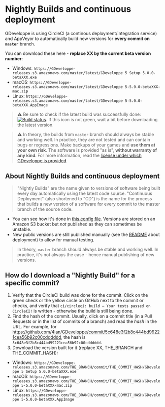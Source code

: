 # Nightly Builds and continuous deployment

GDeveloppe is using CircleCI (a continous deployment/integration service) and AppVeyor to automatically build new versions for **every commit on `master`** branch.

You can download these here - **replace XX by the current beta version number**:

- Windows: `https://GDeveloppe-releases.s3.amazonaws.com/master/latest/GDeveloppe 5 Setup 5.0.0-betaXXX.exe`
- macOS: `https://GDeveloppe-releases.s3.amazonaws.com/master/latest/GDeveloppe 5-5.0.0-betaXXX-mac.zip`
- Linux: `https://GDeveloppe-releases.s3.amazonaws.com/master/latest/GDeveloppe 5-5.0.0-betaXXX.AppImage`

> ⚠️ Be sure to check if the latest build was successfully done: [![Build status](https://circleci.com/gh/4ian/GDeveloppe.svg?style=shield)](https://app.circleci.com/pipelines/github/4ian/GDeveloppe). If this icon is not green, wait a bit before downloading the latest version.

> ⚠️ In theory, the builds from `master` branch should always be stable and working well. In practice, they are not tested and can contain bugs or regressions. Make backups of your games and **use them at your own risk**. The software is provided "as is", **without warranty of any kind**. For more information, read the [license under which GDeveloppe is provided](https://github.com/4ian/GDeveloppe/blob/master/license.txt).

## About Nightly Builds and continuous deployment

> "Nightly Builds" are the name given to versions of software being built every day automatically using the latest code source. "Continuous Deployment" (also shortened to "CD") is the name for the process that builds a new version of a software for every commit to the master branch of the source code.

- You can see how it's done in [this config file](https://github.com/4ian/GDeveloppe/blob/master/.circleci/config.yml). Versions are stored on an Amazon S3 bucket but _not_ published as they can sometimes be unstable.
- New public versions are still published manually (see the [README](../README.md) about deployment) to allow for manual testing.

> In theory, `master` branch should always be stable and working well. In practice, it's not always the case - hence manual publishing of new versions.

## How do I download a "Nightly Build" for a specific commit?

1. Verify that the CircleCI build was done for the commit. Click on the green check or the yellow circle on GitHub next to the commit or checks, and verify that `ci/circleci: build — Your tests passed on CircleCI!` is written - otherwise the build is still being done.
2. Find the hash of the commit. Usually, click on a commit title (in a Pull Requests or in the list of commits of a branch) and read the _hash_ in the URL. For example, for https://github.com/4ian/GDeveloppe/commit/5c648e3f2b8c444bd99221cea56b92c00cdddddd, the hash is `5c648e3f2b8c444bd99221cea56b92c00cdddddd`.
3. Download the version built for it (replace XX, THE_BRANCH and THE_COMMIT_HASH):

- Windows: `https://GDeveloppe-releases.s3.amazonaws.com/THE_BRANCH/commit/THE_COMMIT_HASH/GDeveloppe 5 Setup 5.0.0-betaXXX.exe`
- macOS: `https://GDeveloppe-releases.s3.amazonaws.com/THE_BRANCH/commit/THE_COMMIT_HASH/GDeveloppe 5-5.0.0-betaXXX-mac.zip`
- Linux: `https://GDeveloppe-releases.s3.amazonaws.com/THE_BRANCH/commit/THE_COMMIT_HASH/GDeveloppe 5-5.0.0-betaXXX.AppImage`
